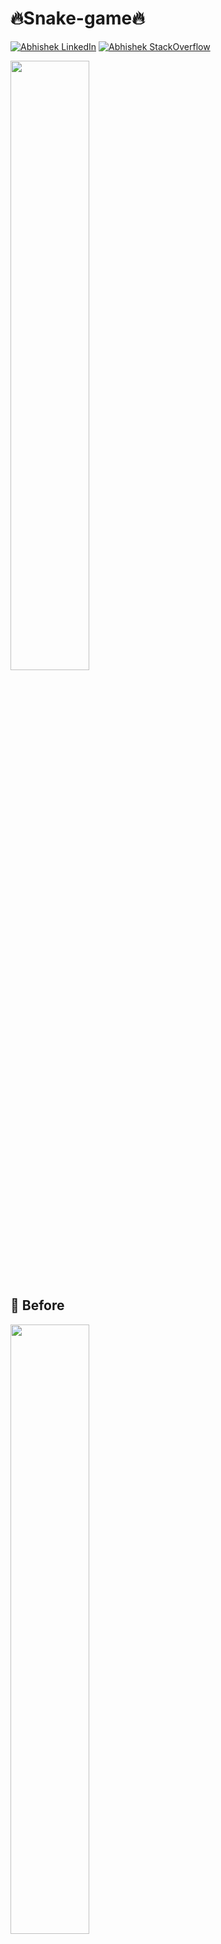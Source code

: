 # 🔥Snake-game🔥
[![Abhishek LinkedIn](https://img.shields.io/badge/Abhishek-LinkedIn-blue.svg?style=for-the-badge)](https://www.linkedin.com/in/abhishek-bhardwaj-b16764166)
[![Abhishek StackOverflow](https://img.shields.io/badge/Abhishek-StackOverflow-orange.svg?style=for-the-badge)](https://stackoverflow.com/users/6870223/abhi?tab=profile)

<img src="https://media.giphy.com/media/J5kapQNwEVcxL9TFNN/source.gif" width="50%" height="50%" ></img>

## 🚩 Before

<img src="https://media.giphy.com/media/XgN01bJt33nynTZooX/source.gif" width="50%" height="50%" ></img>





